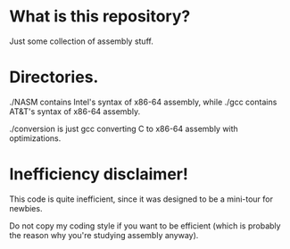 # What is this repository?

Just some collection of assembly stuff.

# Directories.

./NASM contains Intel's syntax of x86-64 assembly, while ./gcc contains AT&T's syntax of x86-64 assembly.

./conversion is just gcc converting C to x86-64 assembly with optimizations.

# Inefficiency disclaimer!

This code is quite inefficient, since it was designed to be a mini-tour for newbies.

Do not copy my coding style if you want to be efficient (which is probably the reason why you're studying assembly anyway).